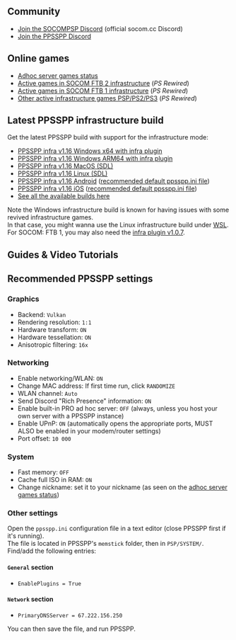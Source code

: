 ## Community
- [Join the SOCOMPSP Discord](https://discord.gg/XtVYDr7) (official socom.cc Discord)
- [Join the PPSSPP Discord](https://discord.gg/5NJB6dD)

## Online games
- [Adhoc server games status](https://www.socom.cc/)
- [Active games in SOCOM FTB 2 infrastructure](https://psrewired.com/servers/20304) (*PS Rewired*)
- [Active games in SOCOM FTB 1 infrastructure](https://psrewired.com/servers/20034) (*PS Rewired*)
- [Other active infrastructure games PSP/PS2/PS3](https://psrewired.com/) (*PS Rewired*)

## Latest PPSSPP infrastructure build
Get the latest PPSSPP build with support for the infrastructure mode:
- [PPSSPP infra v1.16 Windows x64 with infra plugin](https://static.socom.cc/ppsspp/infra_windows/PPSSPP_1.16.6-806_win_x64_with_infra_plugin.zip)
- [PPSSPP infra v1.16 Windows ARM64 with infra plugin](https://static.socom.cc/ppsspp/infra_windows/PPSSPP_1.16.6-806_win_arm64_with_infra_plugin.zip)
- [PPSSPP infra v1.16 MacOS (SDL)](https://static.socom.cc/ppsspp/infra_mac/PPSSPP_1.16.6-806-g787afaa7c_infra_mac.zip)
- [PPSSPP infra v1.16 Linux (SDL)](https://static.socom.cc/ppsspp/infra_linux/PPSSPP_1.16.6-806-787afaa_infra_linux_SDL.zip)
- [PPSSPP infra v1.16 Android](https://static.socom.cc/ppsspp/infra_android/PPSSPP_1.16.6_infra_android.apk) ([recommended default ppsspp.ini file](https://static.socom.cc/ppsspp/infra_android/ppsspp.ini))
- [PPSSPP infra v1.16 iOS](https://static.socom.cc/ppsspp/infra_ios/PPSSPP_1.16.6-606_infra_iOS.ipa) ([recommended default ppsspp.ini file](https://static.socom.cc/ppsspp/infra_ios/ppsspp.ini))
- [See all the available builds here](https://static.socom.cc/ppsspp/)

Note the Windows infrastructure build is known for having issues with some revived infrastructure games.  
In that case, you might wanna use the Linux infrastructure build under [WSL](https://learn.microsoft.com/en-us/windows/wsl/about).  
For SOCOM: FTB 1, you may also need the [infra plugin v1.0.7](https://static.socom.cc/plugins/infra_plugin_107.zip).

## Guides & Video Tutorials



## Recommended PPSSPP settings

### Graphics
- Backend: `Vulkan`
- Rendering resolution: `1:1`
- Hardware transform: `ON`
- Hardware tessellation: `ON`
- Anisotropic filtering: `16x`

### Networking
- Enable networking/WLAN: `ON`
- Change MAC address: If first time run, click `RANDOMIZE`
- WLAN channel: `Auto`
- Send Discord "Rich Presence" information: `ON`
- Enable built-in PRO ad hoc server: `OFF` (always, unless you host your own server with a PPSSPP instance)
- Enable UPnP: `ON` (automatically opens the appropriate ports, MUST ALSO be enabled in your modem/router settings)
- Port offset: `10 000`

### System
- Fast memory: `OFF`
- Cache full ISO in RAM: `ON`
- Change nickname: set it to your nickname (as seen on the [adhoc server games status](https://www.socom.cc/))

### Other settings
Open the `ppsspp.ini` configuration file in a text editor (close PPSSPP first if it's running).  
The file is located in PPSSPP's `memstick` folder, then in `PSP/SYSTEM/`.  
Find/add the following entries:

#### `General` section
- `EnablePlugins = True`
  
#### `Network` section
- `PrimaryDNSServer = 67.222.156.250`

You can then save the file, and run PPSSPP.
